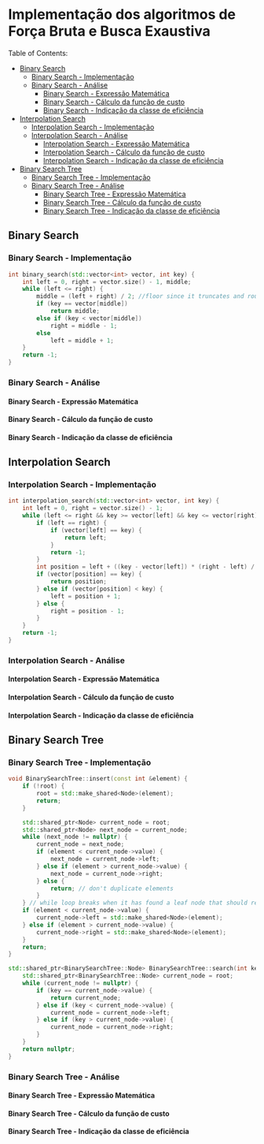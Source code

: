 # Implementação dos algoritmos de Força Bruta e Busca Exaustiva

Table of Contents:

- [Binary Search](#binary-search)
  - [Binary Search - Implementação](#binary-search---implementação)
  - [Binary Search - Análise](#binary-search---análise)
    - [Binary Search - Expressão Matemática](#binary-search---expressão-matemática)
    - [Binary Search - Cálculo da função de custo](#binary-search---cálculo-da-função-de-custo)
    - [Binary Search - Indicação da classe de eficiência](#binary-search---indicação-da-classe-de-eficiência)
- [Interpolation Search](#interpolation-search)
  - [Interpolation Search - Implementação](#interpolation-search---implementação)
  - [Interpolation Search - Análise](#interpolation-search---análise)
    - [Interpolation Search - Expressão Matemática](#interpolation-search---expressão-matemática)
    - [Interpolation Search - Cálculo da função de custo](#interpolation-search---cálculo-da-função-de-custo)
    - [Interpolation Search - Indicação da classe de eficiência](#interpolation-search---indicação-da-classe-de-eficiência)
- [Binary Search Tree](#binary-search-tree)
  - [Binary Search Tree - Implementação](#binary-search-tree---implementação)
  - [Binary Search Tree - Análise](#binary-search-tree---análise)
    - [Binary Search Tree - Expressão Matemática](#binary-search-tree---expressão-matemática)
    - [Binary Search Tree - Cálculo da função de custo](#binary-search-tree---cálculo-da-função-de-custo)
    - [Binary Search Tree - Indicação da classe de eficiência](#binary-search-tree---indicação-da-classe-de-eficiência)

## Binary Search

### Binary Search - Implementação

```c++
int binary_search(std::vector<int> vector, int key) {
    int left = 0, right = vector.size() - 1, middle;
    while (left <= right) {
        middle = (left + right) / 2; //floor since it truncates and rounds down on positive integers
        if (key == vector[middle])
            return middle;
        else if (key < vector[middle])
            right = middle - 1;
        else
            left = middle + 1;
    }
    return -1;
}
```

### Binary Search - Análise

#### Binary Search - Expressão Matemática

#### Binary Search - Cálculo da função de custo

#### Binary Search - Indicação da classe de eficiência

## Interpolation Search

### Interpolation Search - Implementação

```c++
int interpolation_search(std::vector<int> vector, int key) {
    int left = 0, right = vector.size() - 1;
    while (left <= right && key >= vector[left] && key <= vector[right]) {
        if (left == right) {
            if (vector[left] == key) {
                return left;
            }
            return -1;
        }
        int position = left + ((key - vector[left]) * (right - left) / (vector[right] - vector[left]));
        if (vector[position] == key) {
            return position;
        } else if (vector[position] < key) {
            left = position + 1;
        } else {
            right = position - 1;
        }
    }
    return -1;
}
```

### Interpolation Search - Análise

#### Interpolation Search - Expressão Matemática

#### Interpolation Search - Cálculo da função de custo

#### Interpolation Search - Indicação da classe de eficiência

## Binary Search Tree

### Binary Search Tree - Implementação

```c++
void BinarySearchTree::insert(const int &element) {
    if (!root) {
        root = std::make_shared<Node>(element);
        return;
    }

    std::shared_ptr<Node> current_node = root;
    std::shared_ptr<Node> next_node = current_node;
    while (next_node != nullptr) {
        current_node = next_node;
        if (element < current_node->value) {
            next_node = current_node->left;
        } else if (element > current_node->value) {
            next_node = current_node->right;
        } else {
            return; // don't duplicate elements
        }
    } // while loop breaks when it has found a leaf node that should receive a new child node
    if (element < current_node->value) {
        current_node->left = std::make_shared<Node>(element);
    } else if (element > current_node->value) {
        current_node->right = std::make_shared<Node>(element);
    }
    return;
}

std::shared_ptr<BinarySearchTree::Node> BinarySearchTree::search(int key) {
    std::shared_ptr<BinarySearchTree::Node> current_node = root;
    while (current_node != nullptr) {
        if (key == current_node->value) {
            return current_node;
        } else if (key < current_node->value) {
            current_node = current_node->left;
        } else if (key > current_node->value) {
            current_node = current_node->right;
        }
    }
    return nullptr;
}
```

### Binary Search Tree - Análise

#### Binary Search Tree - Expressão Matemática

#### Binary Search Tree - Cálculo da função de custo

#### Binary Search Tree - Indicação da classe de eficiência
